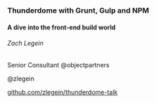 
### Thunderdome with Grunt, Gulp and NPM
#### A dive into the front-end build world
###### Zach Legein
Senior Consultant @objectpartners

@zlegein

[github.com/zlegein/thunderdome-talk](https://github.com/zlegein/thunderdome-talk)
